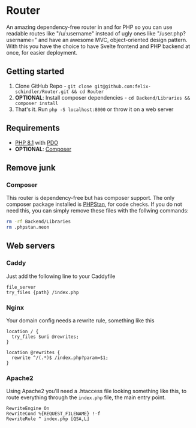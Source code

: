 # Router
An amazing dependency-free router in and for PHP so you can use readable routes like "/u/:username" instead of ugly ones like "/user.php?username=" and have an awesome MVC, object-oriented design pattern. With this you have the choice to have Svelte frontend and PHP backend at once, for easier deployment.

## Getting started
1. Clone GitHub Repo - `git clone git@github.com:felix-schindler/Router.git && cd Router`
2. __OPTIONAL__: Install composer dependencies - `cd Backend/Libraries && composer install`
3. That's it. Run `php -S localhost:8000` or throw it on a web server

## Requirements
- [PHP 8.1](https://www.php.net) with [PDO](https://www.php.net/manual/de/book.pdo.php)
- __OPTIONAL__: [Composer](https://getcomposer.org)

## Remove junk
### Composer
This router is dependency-free but has composer support. The only composer package installed is [PHPStan](https://phpstan.org), for code checks.
If you do not need this, you can simply remove these files with the follwing commands:
```zsh
rm -rf Backend/Libraries
rm .phpstan.neon
```

## Web servers

### Caddy
Just add the following line to your Caddyfile

```nginx
file_server
try_files {path} /index.php
```

### Nginx
Your domain config needs a rewrite rule, something like this

```nginx
location / {
  try_files $uri @rewrites;
}

location @rewrites {
  rewrite ^/(.*)$ /index.php?param=$1;
}
```

### Apache2
Using Apache2 you'll need a .htaccess file looking something like this, to route everything through the `index.php` file, the main entry point.

```apacheconf
RewriteEngine On
RewriteCond %{REQUEST_FILENAME} !-f
RewriteRule ^ index.php [QSA,L]
```
